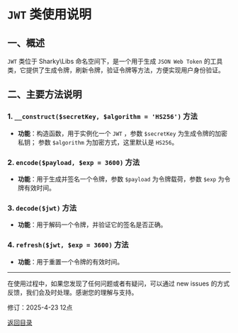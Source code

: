 # `JWT` 类使用说明

## 一、概述

 `JWT` 类位于 Sharky\Libs 命名空间下，是一个用于生成 `JSON Web Token` 的工具类，它提供了生成令牌，刷新令牌，验证令牌等方法，方便实现用户身份验证。

## 二、主要方法说明

### 1. `__construct($secretKey, $algorithm = 'HS256')` 方法

- **功能**：构造函数，用于实例化一个 `JWT` ，参数 `$secretKey` 为生成令牌的加密私钥； 参数 `$algorithm` 为加密方式，这里默认是 `HS256`。

### 2. `encode($payload, $exp = 3600)` 方法

- **功能**：用于生成并签名一个令牌，参数 `$payload` 为令牌载荷，参数 `$exp` 为令牌有效时间。

### 3. `decode($jwt)` 方法

- **功能**：用于解码一个令牌，并验证它的签名是否正确。

### 4. `refresh($jwt, $exp = 3600)` 方法

- **功能**：用于重置一个令牌的有效时间。

---

在使用过程中，如果您发现了任何问题或者有疑问，可以通过 new issues 的方式反馈，我们会及时处理。感谢您的理解与支持。

修订：2025-4-23 12点

[返回目录](/SharkyPHP.md)
